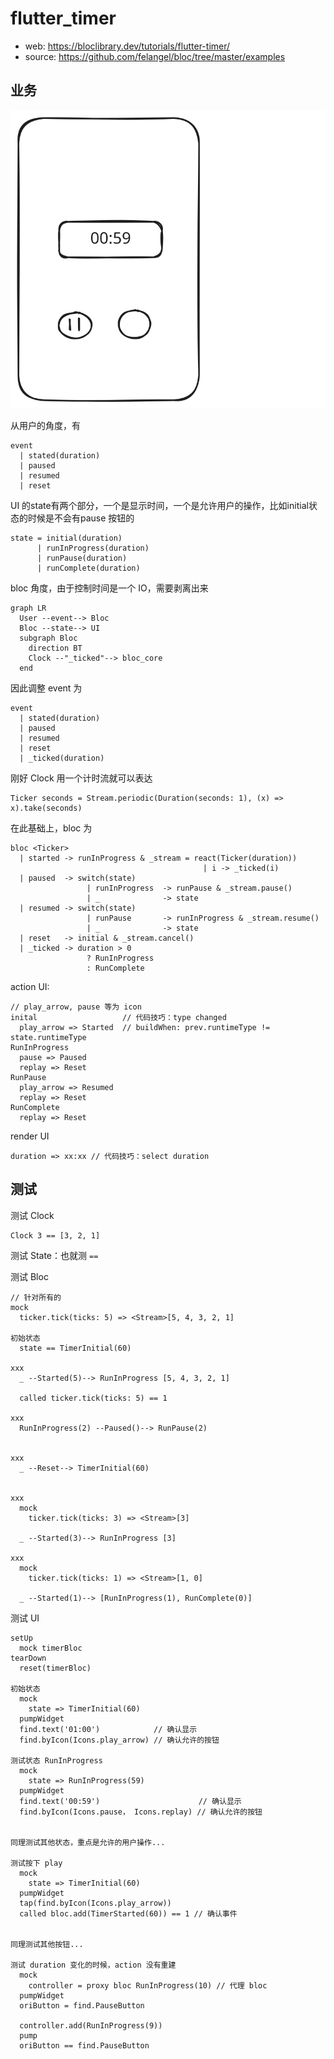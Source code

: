 # flutter_timer

- web: https://bloclibrary.dev/tutorials/flutter-timer/
- source: https://github.com/felangel/bloc/tree/master/examples

## 业务

![](docs/feature.excalidraw.svg)

从用户的角度，有

```
event
  | stated(duration)
  | paused 
  | resumed 
  | reset
```

UI 的state有两个部分，一个是显示时间，一个是允许用户的操作，比如initial状态的时候是不会有pause 按钮的

```
state = initial(duration)
      | runInProgress(duration)
      | runPause(duration)
      | runComplete(duration)
```

bloc 角度，由于控制时间是一个 IO，需要剥离出来

```mermaid
graph LR
  User --event--> Bloc
  Bloc --state--> UI
  subgraph Bloc
    direction BT
    Clock --"_ticked"--> bloc_core
  end
```

因此调整 event 为

```
event
  | stated(duration)
  | paused 
  | resumed 
  | reset
  | _ticked(duration)
```

刚好 Clock 用一个计时流就可以表达

```
Ticker seconds = Stream.periodic(Duration(seconds: 1), (x) => x).take(seconds)
```

在此基础上，bloc 为

```
bloc <Ticker>
  | started -> runInProgress & _stream = react(Ticker(duration))
                                           | i -> _ticked(i)
  | paused  -> switch(state)
                 | runInProgress  -> runPause & _stream.pause()
                 | _              -> state
  | resumed -> switch(state)
                 | runPause       -> runInProgress & _stream.resume()
                 | _              -> state
  | reset   -> initial & _stream.cancel()
  | _ticked -> duration > 0 
                 ? RunInProgress
                 : RunComplete
```

action UI:

```
// play_arrow, pause 等为 icon
inital                   // 代码技巧：type changed
  play_arrow => Started  // buildWhen: prev.runtimeType != state.runtimeType
RunInProgress
  pause => Paused
  replay => Reset
RunPause
  play_arrow => Resumed
  replay => Reset
RunComplete
  replay => Reset
```

render UI

```
duration => xx:xx // 代码技巧：select duration
```

## 测试

测试 Clock

```
Clock 3 == [3, 2, 1]
```

测试 State：也就测 `==`

测试 Bloc

```
// 针对所有的
mock
  ticker.tick(ticks: 5) => <Stream>[5, 4, 3, 2, 1]

初始状态
  state == TimerInitial(60)

xxx
  _ --Started(5)--> RunInProgress [5, 4, 3, 2, 1]

  called ticker.tick(ticks: 5) == 1

xxx
  RunInProgress(2) --Paused()--> RunPause(2)


xxx
  _ --Reset--> TimerInitial(60)


xxx
  mock
    ticker.tick(ticks: 3) => <Stream>[3]
  
  _ --Started(3)--> RunInProgress [3]

xxx
  mock
    ticker.tick(ticks: 1) => <Stream>[1, 0]
  
  _ --Started(1)--> [RunInProgress(1), RunComplete(0)]
```

测试 UI

```
setUp
  mock timerBloc
tearDown
  reset(timerBloc)

初始状态
  mock
    state => TimerInitial(60)
  pumpWidget
  find.text('01:00')            // 确认显示
  find.byIcon(Icons.play_arrow) // 确认允许的按钮

测试状态 RunInProgress
  mock
    state => RunInProgress(59)
  pumpWidget
  find.text('00:59')                      // 确认显示
  find.byIcon(Icons.pause， Icons.replay) // 确认允许的按钮


同理测试其他状态，重点是允许的用户操作...

测试按下 play
  mock
    state => TimerInitial(60)
  pumpWidget
  tap(find.byIcon(Icons.play_arrow))
  called bloc.add(TimerStarted(60)) == 1 // 确认事件


同理测试其他按钮...

测试 duration 变化的时候，action 没有重建
  mock
    controller = proxy bloc RunInProgress(10) // 代理 bloc
  pumpWidget
  oriButton = find.PauseButton

  controller.add(RunInProgress(9))
  pump
  oriButton == find.PauseButton
```